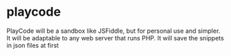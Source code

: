 playcode
========

PlayCode will be a sandbox like JSFiddle, but for personal use and simpler. It will be adaptable to any web server that runs PHP. It will save the snippets in json files at first
